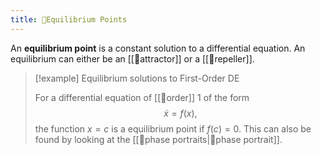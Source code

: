 ```yaml
---
title: 📘Equilibrium Points
---
```


An **equilibrium point** is a constant solution to a differential equation. An equilibrium can either be an [[📘attractor]] or a [[📘repeller]]. 

> [!example] Equilibrium solutions to First-Order DE
> 
> For a differential equation of [[📘order]] 1 of the form 
> $$
> \dot{x}=f(x),
> $$
> the function $x=c$ is a equilibrium point if $f(c)=0$. This can also be found by looking at the [[📙phase portraits|📙phase portrait]].
